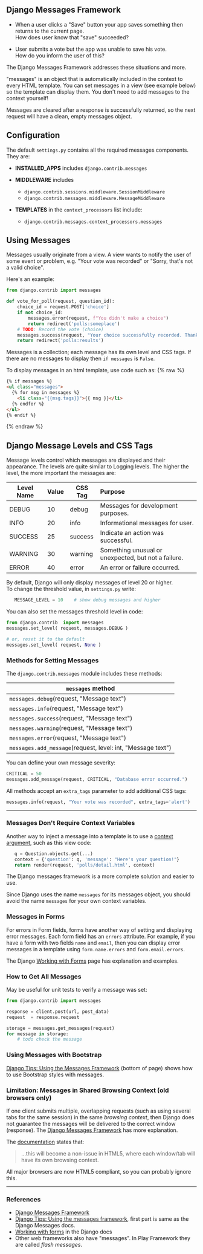 ## Django Messages Framework

* When a user clicks a "Save" button your app saves something
then returns to the current page.   
How does user know that "save" succeeded?

* User submits a vote but the app was unable to save his vote.    
  How do you inform the user of this?

The Django Messages Framework addresses these situations and more.

"messages" is an object that is automatically included in the
context to every HTML template.  You can set messages in a view
(see example below) so the template can display them.
You don't need to add messages to the context yourself!

Messages are cleared after a response is successfully returned,
so the next request will have a clean, empty messages object.

## Configuration

The default `settings.py` contains all the required messages components.
They are:

* **INSTALLED_APPS** includes `django.contrib.messages`

* **MIDDLEWARE** includes
    - `django.contrib.sessions.middleware.SessionMiddleware`
    - `django.contrib.messages.middleware.MessageMiddleware`

* **TEMPLATES** in the `context_processors` list include:
    - `django.contrib.messages.context_processors.messages`



## Using Messages

Messages usually originate from a view.  A view wants to notify the user
of some event or problem, e.g. "Your vote was recorded"
or "Sorry, that's not a valid choice".

Here's an example:

```python
from django.contrib import messages

def vote_for_poll(request, question_id):
    choice_id = request.POST['choice']
    if not choice_id:
        messages.error(request, f"You didn't make a choice")
        return redirect('polls:someplace')
    # TODO: Record the vote (choice)
    messages.success(request, "Your choice successfully recorded. Thank you.")
    return redirect('polls:results')
```

Messages is a collection; each message has its own level and CSS tags. If there are no messages to display then `if messages` is `False`.

To display messages in an html template, use code such as:
{% raw %}
```html
{% if messages %}
<ul class="messages">
  {% for msg in messages %}
    <li class="{{msg.tags}}">{{ msg }}</li>
  {% endfor %}
</ul>
{% endif %}
```
{% endraw %}


## Django Message Levels and CSS Tags

Message levels control which messages are displayed and their appearance.
The levels are quite similar to Logging levels.
The higher the level, the more important the messages are:

| Level Name | Value  | CSS Tag  | Purpose                            |
|------------|--------|----------|:-----------------------------------|
| DEBUG      | 10     | debug    | Messages for development purposes. |
| INFO       | 20     | info     | Informational messages for user.   |
| SUCCESS    | 25     | success  | Indicate an action was successful. |
| WARNING    | 30     | warning  | Something unusual or unexpected, but not a failure. |
| ERROR      | 40     | error    | An error or failure occurred.      |

By default, Django will only display messages of level 20 or higher.    
To change the threshold value, in `settings.py` write: 
```python
   MESSAGE_LEVEL = 10    # show debug messages and higher
```
You can also set the messages threshold level in code:
```python
from django.contrib  import messages
messages.set_level( request, messages.DEBUG )

# or, reset it to the default
messages.set_level( request, None )
```

### Methods for Setting Messages

The `django.contrib.messages` module includes these methods:

| `messages` method |
|-------------------|
| `messages.debug`(request, "Message text") |
| `messages.info`(request, "Message text") |
| `messages.success`(request, "Message text") |
| `messages.warning`(request, "Message text") |
| `messages.error`(request, "Message text") |
| `messages.add_message`(request, level: int, "Message text") |

You can define your own message severity:

```python
CRITICAL = 50
messages.add_message(request, CRITICAL, "Database error occurred.")
```
All methods accept an `extra_tags` parameter to add additional CSS tags:
```python
messages.info(request, "Your vote was recorded", extra_tags='alert')
```
---

### Messages Don't Require Context Variables

Another way to inject a message into a template is to use 
a [context argument][django-shortcuts], such as this view code:

```python
   q = Question.objects.get(...)
   context = {'question': q, 'message': "Here's your question!"}
   return render(request, 'polls/detail.html', context)
```

The Django messages framework is a more complete solution and easier to use.

Since Django uses the name `messages` for its messages object,
you should avoid the name `messages` for your own context variables.

### Messages in Forms

For errors in Form fields, forms have another way of setting and displaying error messages.
Each form field has an `errors` attribute.
For example, if you have a form with two fields `name` and `email`,
then you can display error messages in a template
using `form.name.errors` and `form.email.errors`.

The Django [Working with Forms][django-forms] page has explanation and examples.

### How to Get All Messages

May be useful for unit tests to verify a message was set:
```python
from django.contrib import messages

response = client.post(url, post_data)
request  = response.request

storage = messages.get_messages(request)
for message in storage:
    # todo check the message
```

### Using Messages with Bootstrap

[Django Tips: Using the Messages Framework][django-tips-messages] (bottom of page) shows how to use Bootstrap styles with messages.


### Limitation: Messages in Shared Browsing Context (old browsers only)

If one client submits multiple, overlapping requests (such as using
several tabs for the same session) in the same *browsing context*,
then Django does not guarantee the messages will be delivered 
to the correct window (response).
The [Django Messages Framework][messages-framework] has more explanation.

The [documentation][messages-framework] states that:

> ...this will become a non-issue in HTML5,
> where each window/tab will have its own browsing context.

All major browsers are now HTML5 compliant, so you can probably
ignore this.

---
### References

* [Django Messages Framework][messages-framework]
* [Django Tips: Using the messages framework][django-tips-messages], first part is same as the Django Messages docs.
* [Working with forms][django-forms] in the Django docs
* Other web frameworks also have "messages".  In Play Framework they are called
*flash messages*.

[django-tips-messages]: https://simpleisbetterthancomplex.com/tips/2016/09/06/django-tip-14-messages-framework.html, "Django Tips 14 Using the Messages Framework"
[django-forms]: https://docs.djangoproject.com/en/2.2/topics/forms/
[django-shortcuts]: https://docs.djangoproject.com/en/2.2/topics/http/shortcuts/
[messages-framework]: https://docs.djangoproject.com/en/2.2/ref/contrib/messages/

